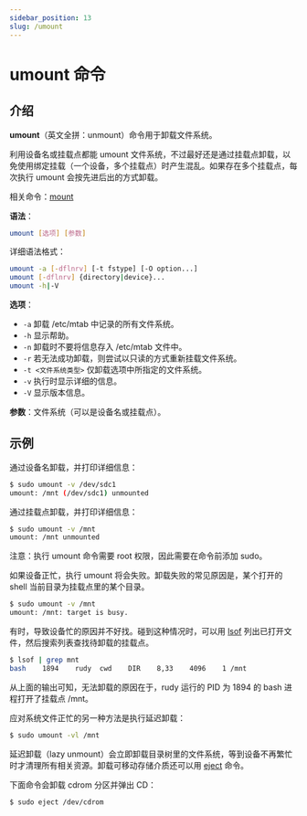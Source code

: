 ```yaml
---
sidebar_position: 13
slug: /umount
---
```


# umount 命令



## 介绍

**umount**（英文全拼：unmount）命令用于卸载文件系统。

利用设备名或挂载点都能 umount 文件系统，不过最好还是通过挂载点卸载，以免使用绑定挂载（一个设备，多个挂载点）时产生混乱。如果存在多个挂载点，每次执行 umount 会按先进后出的方式卸载。

相关命令：[mount](/linux-command/mount)

**语法**：

```bash
umount [选项] [参数]
```

详细语法格式：

```bash
umount -a [-dflnrv] [-t fstype] [-O option...]
umount [-dflnrv] {directory|device}...
umount -h|-V
```

**选项**：

- `-a` 卸载 /etc/mtab 中记录的所有文件系统。
- `-h` 显示帮助。
- `-n` 卸载时不要将信息存入 /etc/mtab 文件中。
- `-r` 若无法成功卸载，则尝试以只读的方式重新挂载文件系统。
- `-t <文件系统类型>` 仅卸载选项中所指定的文件系统。
- `-v` 执行时显示详细的信息。
- `-V` 显示版本信息。

**参数**：文件系统（可以是设备名或挂载点）。



## 示例

通过设备名卸载，并打印详细信息：

```bash
$ sudo umount -v /dev/sdc1
umount: /mnt (/dev/sdc1) unmounted
```

通过挂载点卸载，并打印详细信息：

```bash
$ sudo umount -v /mnt
umount: /mnt unmounted
```

注意：执行 umount 命令需要 root 权限，因此需要在命令前添加 sudo。

如果设备正忙，执行 umount 将会失败。卸载失败的常见原因是，某个打开的 shell 当前目录为挂载点里的某个目录。

```bash
$ sudo umount -v /mnt
umount: /mnt: target is busy.
```

有时，导致设备忙的原因并不好找。碰到这种情况时，可以用 [lsof](/linux-command/lsof) 列出已打开文件，然后搜索列表查找待卸载的挂载点。

```bash
$ lsof | grep mnt
bash    1894    rudy  cwd    DIR    8,33    4096    1 /mnt
```

从上面的输出可知，无法卸载的原因在于，rudy 运行的 PID 为 1894 的 bash 进程打开了挂载点 /mnt。

应对系统文件正忙的另一种方法是执行延迟卸载：

```bash
$ sudo umount -vl /mnt
```

延迟卸载（lazy unmount）会立即卸载目录树里的文件系统，等到设备不再繁忙时才清理所有相关资源。卸载可移动存储介质还可以用 [eject](/linux-command/eject) 命令。

下面命令会卸载 cdrom 分区并弹出 CD：

```bash
$ sudo eject /dev/cdrom
```

